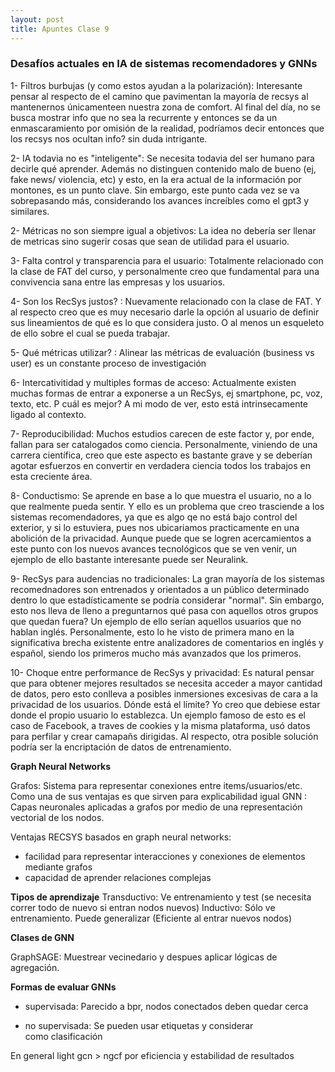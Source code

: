 ```yaml
---
layout: post
title: Apuntes Clase 9
---
```


### Desafíos actuales en IA de sistemas recomendadores y GNNs

1- Filtros burbujas (y como estos ayudan a la polarización): Interesante pensar al respecto de el camino que pavimentan la mayoría de recsys al mantenernos únicamenteen nuestra zona de comfort. Al final del día, no se busca mostrar info que no sea la recurrente y entonces se da un enmascaramiento por omisión de la realidad, podríamos decir entonces que los recsys nos ocultan info? sin duda intrigante.

2- IA todavia no es "inteligente": Se necesita todavia del ser humano para decirle qué aprender. Además no distinguen contenido malo de bueno (ej, fake news/ violencia, etc) y esto, en la era actual de la información por montones, es un punto clave. Sin embargo, este punto cada vez se va sobrepasando más, considerando los avances increíbles como el gpt3 y similares.

2- Métricas no son siempre igual a objetivos: La idea no debería ser llenar de metricas sino sugerir cosas que sean de utilidad para el usuario.

3- Falta control y transparencia para el usuario: Totalmente relacionado con la clase de FAT del curso, y personalmente creo que fundamental para una convivencia sana entre las empresas y los usuarios.

4- Son los RecSys justos? : Nuevamente relacionado con la clase de FAT. Y al respecto creo que es muy necesario darle la opción al usuario de definir sus lineamientos de qué es lo que considera justo. O al menos un esqueleto de ello sobre el cual se pueda trabajar.

5- Qué métricas utilizar? : Alinear las métricas de evaluación (business vs user) es un constante proceso de investigación

<!-- <img src="https://user-images.githubusercontent.com/63074428/208341369-53917cba-321e-4d97-8334-5925f30dadde.PNG" width=50% /> -->


6- Intercativitidad y multiples formas de acceso: Actualmente existen muchas formas de entrar a exponerse a un RecSys, ej smartphone, pc, voz, texto, etc. P cuál es mejor? A mi modo de ver, esto está intrinsecamente ligado al contexto.

7- Reproducibilidad: Muchos estudios carecen de este factor y, por ende, fallan para ser catalogados como ciencia. Personalmente, viniendo de una carrera científica, creo que este aspecto es bastante grave y se deberían agotar esfuerzos en convertir en verdadera ciencia todos los trabajos en esta creciente área.

8- Conductismo: Se aprende en base a lo que muestra el usuario, no a lo que realmente pueda sentir. Y ello es un problema que creo trasciende a los sistemas recomendadores, ya que es algo qe no está bajo control del exterior, y si lo estuviera, pues nos ubicariamos practicamente en una abolición de la privacidad. Aunque puede que se logren acercamientos a este punto con los nuevos avances tecnológicos que se ven venir, un ejemplo de ello bastante interesante puede ser Neuralink.

9- RecSys para audencias no tradicionales: La gran mayoría de los sistemas recomednadores son entrenados y orientados a un público determinado dentro lo que estadísticamente se podría considerar "normal". Sin embargo, esto nos lleva de lleno a preguntarnos qué pasa con aquellos otros grupos que quedan fuera? Un ejemplo de ello serían aquellos usuarios que no hablan inglés. Personalmente, esto lo he visto de primera mano en la significativa brecha existente entre analizadores de comentarios en inglés y español, siendo los primeros mucho más avanzados que los primeros.  
 
 10- Choque entre performance de RecSys y privacidad: Es natural pensar que para obtener mejores resultados se necesita acceder a mayor cantidad de datos, pero esto conlleva a posibles inmersiones excesivas de cara a la privacidad de los usuarios. Dónde está el límite? Yo creo que debiese estar donde el propio usuario lo establezca. Un ejemplo famoso de esto es el caso de Facebook, a traves de cookies y la misma plataforma, usó datos para perfilar y crear camapañs dirigidas. Al respecto, otra posible solución podría ser la encriptación de datos de entrenamiento.
 
 **Graph Neural Networks**
 
Grafos: Sistema para representar conexiones entre items/usuarios/etc. Como una de sus ventajas es que sirven para explicabilidad igual
GNN : Capas neuronales aplicadas a grafos por medio de una representación vectorial de los nodos.
 
 Ventajas RECSYS basados en graph neural networks:
 * facilidad para representar interacciones y conexiones de elementos mediante grafos
 * capacidad de aprender relaciones complejas
 
 **Tipos de aprendizaje**
 Transductivo: Ve entrenamiento y test (se necesita correr todo de nuevo si entran nodos nuevos)
 Inductivo: Sólo ve entrenamiento. Puede generalizar (Eficiente al entrar nuevos nodos)
 
 **Clases de GNN**
 
<!--  <img src="https://user-images.githubusercontent.com/63074428/208349926-1b699e96-cb72-4875-b715-257657116555.PNG" width=50% /> -->


 GraphSAGE: Muestrear vecinedario y despues aplicar lógicas de agregación. 
 
 
 **Formas de evaluar GNNs**
 - supervisada: Parecido a bpr, nodos conectados deben quedar cerca

 - no supervisada: Se pueden usar etiquetas y considerar como clasificación
 
 En general light gcn > ngcf por eficiencia y estabilidad de resultados
